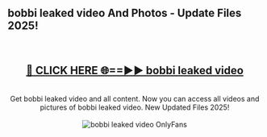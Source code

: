 <h2>bobbi leaked video And Photos - Update Files 2025!</h2>
<br>
<div align="center">
<h2><a href="https://betterlinks.top/A2PfLJ" rel="nofollow">🔴 CLICK HERE 🌐==►► bobbi leaked video</a></h2>
<br>
Get bobbi leaked video and all content. Now you can access all videos and pictures of bobbi leaked video. New Updated Files 2025!
<br>
<br>
<a href="https://betterlinks.top/A2PfLJ" rel="nofollow" data-target="animated-image.originalLink"><img src="https://i.imgur.com/dJHk4Zq.gif" alt="bobbi leaked video OnlyFans" style="max-width: 100%; display: inline-block;" data-target="animated-image.originalImage"></a>
</div>
<br>